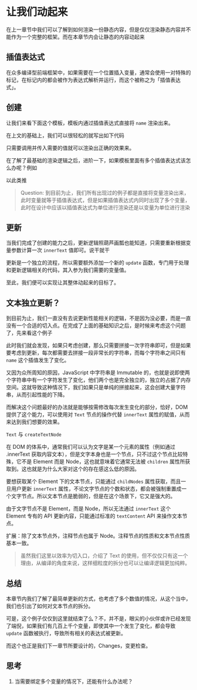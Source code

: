 # 让我们动起来

在上一章节中我们可以了解到如何渲染一份静态内容，但是仅仅渲染静态内容并不能作为一个完整的框架。而在本章节内会让静态的内容动起来

## 插值表达式

在众多编译型前端框架中，如果需要在一个位置插入变量，通常会使用一对特殊的标记，在标记内的都会被作为表达式解析并运行，而这个被称之为「插值表达式」。

## 创建

让我们来看下面这个模板，模板内通过插值表达式直接将 `name` 渲染出来。

<md-code ref="02-001.html"></md-code>

在上文的基础上，我们可以很轻松的就写出如下代码

<md-code ref="02-002.ts"></md-code>

只需要调用并传入需要的值就可以渲染出正确的效果来。

在了解了最基础的渲染逻辑之后，进阶一下，如果模板里面有多个插值表达式该怎么办呢？例如

<md-code ref="02/multi-var.html"></md-code>

以此类推

<md-code diff="02-002.ts,02/multi-var.ts"></md-code>

> Question: 到目前为止，我们所有出现过的例子都是直接将变量渲染出来，此时变量就等于插值表达式，但是如果插值表达式内同时出现了多个变量，此时在设计中应该以插值表达式为单位进行渲染还是以变量为单位进行渲染

## 更新

当我们完成了创建的能力之后，更新逻辑照葫芦画瓢也能知道，只需要重新根据变量参数计算一次 `innerText` 值即可。说干就干

更新是一个独立的流程，所以需要额外添加一个新的 `update` 函数，专门用于处理和更新逻辑相关的代码，其入参为我们需要的变量值。

<md-code diff="02/multi-var.ts,02/update-multi-var.ts"></md-code>

至此，我们便可以实现让其整体动起来的目标了。

## 文本独立更新？

到目前为止，我们一直没有去说更新性能相关的逻辑，不是因为没必要，而是一直没有一个合适的切入点。在完成了上面的基础知识之后，是时候来考虑这个问题了，先来看这个例子

<md-code ref="02/more-static.html"></md-code>

此时我们就会发现，如果只考虑创建，那么只需要拼接一次字符串即可，但是如果要考虑到更新，每次都需要去拼接一段非常长的字符串，而每个字符串之间只有 `name` 这个插值发生了变化。

又因为众所周知的原因，JavaScript 中字符串是 Immutable 的，也就是说即使两个字符串中有一个字符发生了变化，他们两个也是完全独立的，独立的占据了内存空间。这就导致这种情况下，我们如果只是单纯的拼接起来，这会创建大量字符串，从而引起性能的下降。

而解决这个问题最好的办法就是能够按需修改每次发生变化的部分，恰好，DOM 提供了这个能力，可以使用对 `Text` 节点的操作代替 `innerText` 属性的赋值，从而来达到我们想要的效果。

<md-code ref="02/more-static.ts"></md-code>

<md-note type="preknowledge">

<md-note-title link="https://developer.mozilla.org/en-US/docs/Web/API/Document/createTextNode">

`Text` 与 `createTextNode`

</md-note-title>

在 DOM 的体系中，通常我们可以认为文字是某一个元素的属性（例如通过 .innerText 获取内容文本），但是文字本身也是一个节点，只不过这个节点比较特殊，它不是 Element 而是 Node，这也就意味着它通常无法被 `children` 属性所获取到。这也就是为什么大家对这个的存在感这么低的原因。

要想获取某个 Element 下的文本节点，只能通过 `childNodes` 属性获取，而且一旦用户更新 `innerText` 属性，不论文字节点的个数和状态，都会被强制重置成一个文字节点。所以文本节点是脆弱的，但是在这个场景下，它又是强大的。

由于文字节点不是 Element，而是 Node，所以无法通过 `innerText` 这个 Element 专有的 API 更新内容，只能通过标准的 `textContent` API 来操作文本节点。

扩展：除了文本节点外，注释节点也属于 Node。注释节点的性质和文本节点性质基本一致。

</md-note>

> 虽然我们这里以效率为切入口，介绍了 Text 的使用，但不仅仅只有这一个理由，从编译的角度来说，这样细粒度的拆分也可以让编译逻辑更加纯粹。

## 总结

本章节内我们了解了最简单更新的方式，也考虑了多个数值的情况，从这个当中，我们也引出了如何对文本节点的拆分。

可是，这个例子仅仅到这里就结束了么？不，并不是，眼尖的小伙伴或许已经发现了端倪，如果我们有几百上千个变量，即使其中一个发生了变化，都会导致 `update` 函数被执行，导致所有相关的表达式被更新。

而这个也正是我们下一章节所要设计的，Changes，变更检查。

## 思考

1. 当需要绑定多个变量的情况下，还能有什么办法呢？

